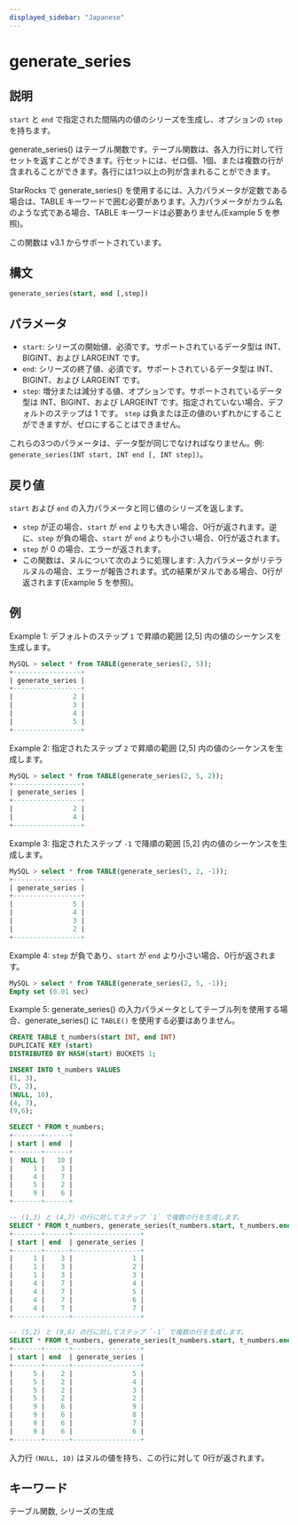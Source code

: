 ```yaml
---
displayed_sidebar: "Japanese"
---
```


# generate_series

## 説明

`start` と `end` で指定された間隔内の値のシリーズを生成し、オプションの `step` を持ちます。

generate_series() はテーブル関数です。テーブル関数は、各入力行に対して行セットを返すことができます。行セットには、ゼロ個、1個、または複数の行が含まれることができます。各行には1つ以上の列が含まれることができます。

StarRocks で generate_series() を使用するには、入力パラメータが定数である場合は、TABLE キーワードで囲む必要があります。入力パラメータがカラム名のような式である場合、TABLE キーワードは必要ありません(Example 5 を参照)。

この関数は v3.1 からサポートされています。

## 構文

```SQL
generate_series(start, end [,step])
```

## パラメータ

- `start`: シリーズの開始値、必須です。サポートされているデータ型は INT、BIGINT、および LARGEINT です。
- `end`: シリーズの終了値、必須です。サポートされているデータ型は INT、BIGINT、および LARGEINT です。
- `step`: 増分または減分する値、オプションです。サポートされているデータ型は INT、BIGINT、および LARGEINT です。指定されていない場合、デフォルトのステップは 1 です。 `step` は負または正の値のいずれかにすることができますが、ゼロにすることはできません。

これらの3つのパラメータは、データ型が同じでなければなりません。例: `generate_series(INT start, INT end [, INT step])`。

## 戻り値

`start` および `end` の入力パラメータと同じ値のシリーズを返します。

- `step` が正の場合、`start` が `end` よりも大きい場合、0行が返されます。逆に、`step` が負の場合、`start` が `end` よりも小さい場合、0行が返されます。
- `step` が 0 の場合、エラーが返されます。
- この関数は、ヌルについて次のように処理します: 入力パラメータがリテラルヌルの場合、エラーが報告されます。式の結果がヌルである場合、0行が返されます(Example 5 を参照)。

## 例

Example 1: デフォルトのステップ `1` で昇順の範囲 [2,5] 内の値のシーケンスを生成します。

```SQL
MySQL > select * from TABLE(generate_series(2, 5));
+-----------------+
| generate_series |
+-----------------+
|               2 |
|               3 |
|               4 |
|               5 |
+-----------------+
```

Example 2: 指定されたステップ `2` で昇順の範囲 [2,5] 内の値のシーケンスを生成します。

```SQL
MySQL > select * from TABLE(generate_series(2, 5, 2));
+-----------------+
| generate_series |
+-----------------+
|               2 |
|               4 |
+-----------------+
```

Example 3: 指定されたステップ `-1` で降順の範囲 [5,2] 内の値のシーケンスを生成します。

```SQL
MySQL > select * from TABLE(generate_series(5, 2, -1));
+-----------------+
| generate_series |
+-----------------+
|               5 |
|               4 |
|               3 |
|               2 |
+-----------------+
```

Example 4: `step` が負であり、`start` が `end` より小さい場合、0行が返されます。

```SQL
MySQL > select * from TABLE(generate_series(2, 5, -1));
Empty set (0.01 sec)
```

Example 5: generate_series() の入力パラメータとしてテーブル列を使用する場合、generate_series() に `TABLE()` を使用する必要はありません。

```SQL
CREATE TABLE t_numbers(start INT, end INT)
DUPLICATE KEY (start)
DISTRIBUTED BY HASH(start) BUCKETS 1;

INSERT INTO t_numbers VALUES
(1, 3),
(5, 2),
(NULL, 10),
(4, 7),
(9,6);

SELECT * FROM t_numbers;
+-------+------+
| start | end  |
+-------+------+
|  NULL |   10 |
|     1 |    3 |
|     4 |    7 |
|     5 |    2 |
|     9 |    6 |
+-------+------+

-- (1,3) と (4,7) の行に対してステップ `1` で複数の行を生成します。
SELECT * FROM t_numbers, generate_series(t_numbers.start, t_numbers.end);
+-------+------+-----------------+
| start | end  | generate_series |
+-------+------+-----------------+
|     1 |    3 |               1 |
|     1 |    3 |               2 |
|     1 |    3 |               3 |
|     4 |    7 |               4 |
|     4 |    7 |               5 |
|     4 |    7 |               6 |
|     4 |    7 |               7 |
+-------+------+-----------------+

-- (5,2) と (9,6) の行に対してステップ `-1` で複数の行を生成します。
SELECT * FROM t_numbers, generate_series(t_numbers.start, t_numbers.end, -1);
+-------+------+-----------------+
| start | end  | generate_series |
+-------+------+-----------------+
|     5 |    2 |               5 |
|     5 |    2 |               4 |
|     5 |    2 |               3 |
|     5 |    2 |               2 |
|     9 |    6 |               9 |
|     9 |    6 |               8 |
|     9 |    6 |               7 |
|     9 |    6 |               6 |
+-------+------+-----------------+
```

入力行 `(NULL, 10)` はヌルの値を持ち、この行に対して 0行が返されます。

## キーワード

テーブル関数, シリーズの生成